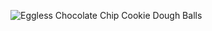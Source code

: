 ![Eggless Chocolate Chip Cookie Dough Balls](http://laurenpepperman.com/2015/july/photos/DSC_0624.jpg)
